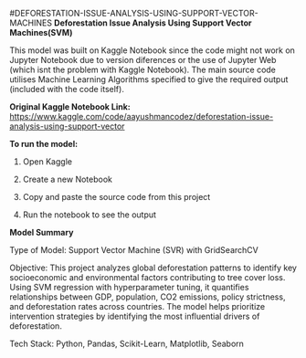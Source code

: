 #DEFORESTATION-ISSUE-ANALYSIS-USING-SUPPORT-VECTOR-MACHINES
**Deforestation Issue Analysis Using Support Vector Machines(SVM)**

This model was built on Kaggle Notebook since the code might not work on Jupyter Notebook due to version diferences or the use of Jupyter Web (which isnt the problem with Kaggle Notebook). The main source code utilises Machine Learning Algorithms specified to give the required output (included with the code itself).

**Original Kaggle Notebook Link:** https://www.kaggle.com/code/aayushmancodez/deforestation-issue-analysis-using-support-vector

**To run the model:**

1) Open Kaggle

2) Create a new Notebook

3) Copy and paste the source code from this project

4) Run the notebook to see the output

**Model Summary**

Type of Model: Support Vector Machine (SVR) with GridSearchCV

Objective:
This project analyzes global deforestation patterns to identify key socioeconomic and environmental factors contributing to tree cover loss. Using SVM regression with hyperparameter tuning, it quantifies relationships between GDP, population, CO2 emissions, policy strictness, and deforestation rates across countries. The model helps prioritize intervention strategies by identifying the most influential drivers of deforestation.

Tech Stack: Python, Pandas, Scikit-Learn, Matplotlib, Seaborn

